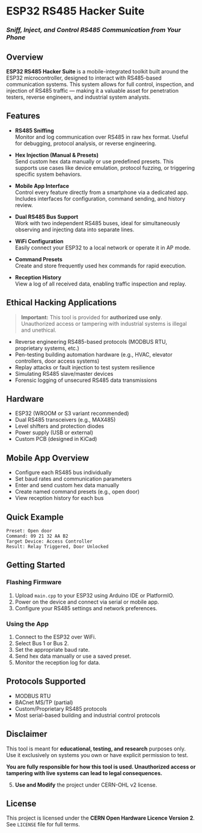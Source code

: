 # ESP32 RS485 Hacker Suite

### _Sniff, Inject, and Control RS485 Communication from Your Phone_

## Overview

**ESP32 RS485 Hacker Suite** is a mobile-integrated toolkit built around the ESP32 microcontroller, designed to interact with RS485-based communication systems. This system allows for full control, inspection, and injection of RS485 traffic — making it a valuable asset for penetration testers, reverse engineers, and industrial system analysts.

## Features

- **RS485 Sniffing**  
  Monitor and log communication over RS485 in raw hex format. Useful for debugging, protocol analysis, or reverse engineering.

- **Hex Injection (Manual & Presets)**  
  Send custom hex data manually or use predefined presets. This supports use cases like device emulation, protocol fuzzing, or triggering specific system behaviors.

- **Mobile App Interface**  
  Control every feature directly from a smartphone via a dedicated app. Includes interfaces for configuration, command sending, and history review.

- **Dual RS485 Bus Support**  
  Work with two independent RS485 buses, ideal for simultaneously observing and injecting data into separate lines.

- **WiFi Configuration**  
  Easily connect your ESP32 to a local network or operate it in AP mode.

- **Command Presets**  
  Create and store frequently used hex commands for rapid execution.

- **Reception History**  
  View a log of all received data, enabling traffic inspection and replay.

## Ethical Hacking Applications

> **Important:** This tool is provided for **authorized use only**. Unauthorized access or tampering with industrial systems is illegal and unethical.

- Reverse engineering RS485-based protocols (MODBUS RTU, proprietary systems, etc.)
- Pen-testing building automation hardware (e.g., HVAC, elevator controllers, door access systems)
- Replay attacks or fault injection to test system resilience
- Simulating RS485 slave/master devices
- Forensic logging of unsecured RS485 data transmissions

## Hardware

- ESP32 (WROOM or S3 variant recommended)
- Dual RS485 transceivers (e.g., MAX485)
- Level shifters and protection diodes
- Power supply (USB or external)
- Custom PCB (designed in KiCad)

## Mobile App Overview

- Configure each RS485 bus individually
- Set baud rates and communication parameters
- Enter and send custom hex data manually
- Create named command presets (e.g., open door)
- View reception history for each bus

## Quick Example

```
Preset: Open door
Command: 09 21 32 AA B2
Target Device: Access Controller
Result: Relay Triggered, Door Unlocked
```

## Getting Started

### Flashing Firmware

1. Upload `main.cpp` to your ESP32 using Arduino IDE or PlatformIO.
2. Power on the device and connect via serial or mobile app.
3. Configure your RS485 settings and network preferences.

### Using the App

1. Connect to the ESP32 over WiFi.
2. Select Bus 1 or Bus 2.
3. Set the appropriate baud rate.
4. Send hex data manually or use a saved preset.
5. Monitor the reception log for data.

## Protocols Supported

- MODBUS RTU
- BACnet MS/TP (partial)
- Custom/Proprietary RS485 protocols
- Most serial-based building and industrial control protocols

## Disclaimer

This tool is meant for **educational, testing, and research** purposes only. Use it exclusively on systems you own or have explicit permission to test.

**You are fully responsible for how this tool is used. Unauthorized access or tampering with live systems can lead to legal consequences.**

5. **Use and Modify** the project under CERN-OHL v2 license.

## License

This project is licensed under the **CERN Open Hardware Licence Version 2**. See `LICENSE` file for full terms.
